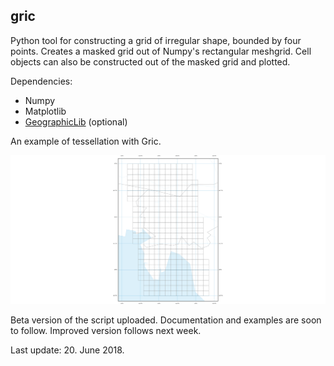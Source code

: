 ## gric
Python tool for constructing a grid of irregular shape, bounded by four points. Creates a masked grid out of Numpy's rectangular meshgrid. Cell objects can also be constructed out of the masked grid and plotted.

Dependencies:
- Numpy
- Matplotlib
- [GeographicLib](https://geographiclib.sourceforge.io/1.49/python/) (optional)

An example of tessellation with Gric.

![Example 2](https://github.com/grajh/gric/blob/master/examples/Ex3.png "Ex3.png")

Beta version of the script uploaded. Documentation and examples are soon to follow. Improved version follows next week.

Last update: 20. June 2018.
